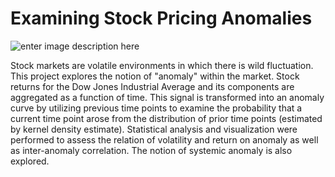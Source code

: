 # Examining Stock Pricing Anomalies

![enter image description here][1]

Stock markets are volatile environments in which there is wild fluctuation. This project explores the notion of "anomaly" within the market. Stock returns for the Dow Jones Industrial Average and its components are aggregated as a function of time. This signal is transformed into an anomaly curve by utilizing previous time points to examine the probability that a current time point arose from the distribution of prior time points (estimated by kernel density estimate). Statistical analysis and visualization were performed to assess the relation of volatility and return on anomaly as well as inter-anomaly correlation. The notion of systemic anomaly is also explored.


  [1]: https://community.wolfram.com//c/portal/getImageAttachment?filename=fig2.gif&userId=1724869
